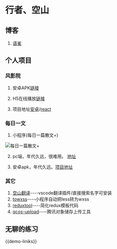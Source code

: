 # 行者、空山

## 博客

1. [语雀](https://www.yuque.com/zackdk/web)

## 个人项目

### 风影院

1. 安卓APK[链接](https://apks-1252514056.cos.ap-chengdu.myqcloud.com/%E9%A3%8E%E5%BD%B1%E9%99%A2_v1.7_2018-10-14-release.apk)

2. H5在线播放[链接](http://movie.zackdk.top/)

3. 项目地址[安卓](https://github.com/CodeByZack/kongtv-android/)/[react](https://github.com/CodeByZack/kongtv-react/)


### 每日一文

1. 小程序(每日一篇散文+)

![每日一篇散文+](https://apks-1252514056.cos.ap-chengdu.myqcloud.com/%E6%AF%8F%E6%97%A5%E4%B8%80%E7%AF%87%E6%95%A3%E6%96%87%2B.jpg)

2. pc端，年代久远，很难用。 [地址](https://emptymountain.netlify.com/)

3. 安卓apk，年代久远。[项目地址](https://github.com/CodeByZack/mryw-android-bmob)

### 其它

1. [空山翻译](https://marketplace.visualstudio.com/items?itemName=zackdk.empty-translate#review-details)----vscode翻译插件/直接搜索名字可安装
2. [towxss](https://www.npmjs.com/package/towxss)----小程序自动把less转为wxss
3. [reduxtool](https://www.npmjs.com/package/@zackdk/reduxtool)----简化redux模板代码
4. [qcos-upload](https://www.npmjs.com/package/qcos-upload)----腾讯对象储存上传工具




## 无聊的练习

{{demo-liniks}}